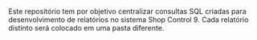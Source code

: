 Este repositório tem por objetivo centralizar consultas SQL criadas para desenvolvimento de relatórios no sistema Shop Control 9.
Cada relatório distinto será colocado em uma pasta diferente.